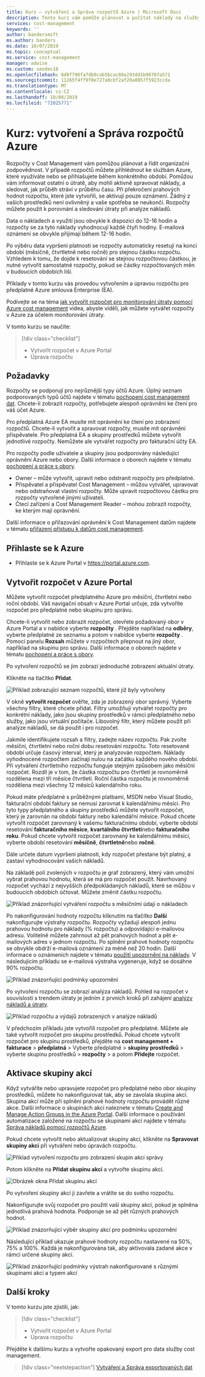 ```yaml
---
title: Kurz – vytváření a Správa rozpočtů Azure | Microsoft Docs
description: Tento kurz vám pomůže plánovat a počítat náklady na služby Azure, které využíváte.
services: cost-management
keywords: ''
author: bandersmsft
ms.author: banders
ms.date: 10/07/2019
ms.topic: conceptual
ms.service: cost-management
manager: adwise
ms.custom: seodec18
ms.openlocfilehash: 8d8f796fa7db9cab5bcac88a293dd1b98707a571
ms.sourcegitcommit: 11265f4ff9f8e727a0cbf2af20a8057f5923ccda
ms.translationtype: MT
ms.contentlocale: cs-CZ
ms.lasthandoff: 10/08/2019
ms.locfileid: "72025771"
---
```

# <a name="tutorial-create-and-manage-azure-budgets"></a>Kurz: vytvoření a Správa rozpočtů Azure

Rozpočty v Cost Management vám pomůžou plánovat a řídit organizační zodpovědnost. V případě rozpočtů můžete přihlédnout ke službám Azure, které využíváte nebo se přihlašujete během konkrétního období. Pomůžou vám informovat ostatní o útratě, aby mohli aktivně spravovat náklady, a sledovat, jak průběh stráví v průběhu času. Při překročení prahových hodnot rozpočtu, které jste vytvořili, se aktivují pouze oznámení. Žádný z vašich prostředků není ovlivněný a vaše spotřeba se neukončí. Rozpočty můžete použít k porovnání a sledování útraty při analýze nákladů.

Data o nákladech a využití jsou obvykle k dispozici do 12-16 hodin a rozpočty se za tyto náklady vyhodnocují každé čtyři hodiny. E-mailová oznámení se obvykle přijímají během 12-16 hodin.

Po výběru data vypršení platnosti se rozpočty automaticky resetují na konci období (měsíčně, čtvrtletně nebo ročně) pro stejnou částku rozpočtu. Vzhledem k tomu, že dojde k resetování se stejnou rozpočtovou částkou, je nutné vytvořit samostatné rozpočty, pokud se částky rozpočtovaných měn v budoucích obdobích liší.

Příklady v tomto kurzu vás provedou vytvořením a úpravou rozpočtu pro předplatné Azure smlouva Enterprise (EA).

Podívejte se na téma [jak vytvořit rozpočet pro monitorování útraty pomocí Azure cost management](https://www.youtube.com/watch?v=ExIVG_Gr45A) videa, abyste viděli, jak můžete vytvářet rozpočty v Azure za účelem monitorování útraty.


V tomto kurzu se naučíte:

> [!div class="checklist"]
> * Vytvořit rozpočet v Azure Portal
> * Úprava rozpočtu

## <a name="prerequisites"></a>Požadavky

Rozpočty se podporují pro nejrůznější typy účtů Azure. Úplný seznam podporovaných typů účtů najdete v tématu [pochopení cost management dat](understand-cost-mgt-data.md). Chcete-li zobrazit rozpočty, potřebujete alespoň oprávnění ke čtení pro váš účet Azure.

 Pro předplatná Azure EA musíte mít oprávnění ke čtení pro zobrazení rozpočtů. Chcete-li vytvořit a spravovat rozpočty, musíte mít oprávnění přispěvatele. Pro předplatná EA a skupiny prostředků můžete vytvořit jednotlivé rozpočty. Nemůžete ale vytvářet rozpočty pro fakturační účty EA.

Pro rozpočty podle uživatele a skupiny jsou podporovány následující oprávnění Azure nebo obory. Další informace o oborech najdete v tématu [pochopení a práce s obory](understand-work-scopes.md).

- Owner – může vytvořit, upravit nebo odstranit rozpočty pro předplatné.
- Přispěvatel a přispěvatel Cost Management – můžou vytvářet, upravovat nebo odstraňovat vlastní rozpočty. Může upravit rozpočtovou částku pro rozpočty vytvořené jinými uživateli.
- Čtecí zařízení a Cost Management Reader – mohou zobrazit rozpočty, ke kterým mají oprávnění.

Další informace o přiřazování oprávnění k Cost Management datům najdete v tématu [přiřazení přístupu k datům cost management](assign-access-acm-data.md).

## <a name="sign-in-to-azure"></a>Přihlaste se k Azure

- Přihlaste se k Azure Portal v https://portal.azure.com.

## <a name="create-a-budget-in-the-azure-portal"></a>Vytvořit rozpočet v Azure Portal

Můžete vytvořit rozpočet předplatného Azure pro měsíční, čtvrtletní nebo roční období. Váš navigační obsah v Azure Portal určuje, zda vytvoříte rozpočet pro předplatné nebo skupinu pro správu.

Chcete-li vytvořit nebo zobrazit rozpočet, otevřete požadovaný obor v Azure Portal a v nabídce vyberte **rozpočty** . Přejděte například na **odběry**, vyberte předplatné ze seznamu a potom v nabídce vyberte **rozpočty** . Pomocí panelu **Rozsah** můžete v rozpočtech přepnout na jiný obor, například na skupinu pro správu. Další informace o oborech najdete v tématu [pochopení a práce s obory](understand-work-scopes.md).

Po vytvoření rozpočtů se jim zobrazí jednoduché zobrazení aktuální útraty.

Klikněte na tlačítko **Přidat**.

![Příklad zobrazující seznam rozpočtů, které již byly vytvořeny](./media/tutorial-acm-create-budgets/budgets01.png)

V okně **vytvořit rozpočet** ověřte, zda je zobrazený obor správný. Vyberte všechny filtry, které chcete přidat. Filtry umožňují vytvářet rozpočty pro konkrétní náklady, jako jsou skupiny prostředků v rámci předplatného nebo služby, jako jsou virtuální počítače. Libovolný filtr, který můžete použít při analýze nákladů, se dá použít i pro rozpočet.

Jakmile identifikujete rozsah a filtry, zadejte název rozpočtu. Pak zvolte měsíční, čtvrtletní nebo roční dobu resetování rozpočtu. Toto resetované období určuje časový interval, který je analyzován rozpočtem. Náklady vyhodnocené rozpočtem začínají nulou na začátku každého nového období. Při vytváření čtvrtletního rozpočtu funguje stejným způsobem jako měsíční rozpočet. Rozdíl je v tom, že částka rozpočtu pro čtvrtletí je rovnoměrně rozdělena mezi tři měsíce čtvrtletí. Roční částka rozpočtu je rovnoměrně rozdělena mezi všechny 12 měsíců kalendářního roku.

Pokud máte předplatné s průběžnými platbami, MSDN nebo Visual Studio, fakturační období faktury se nemusí zarovnat k kalendářnímu měsíci. Pro tyto typy předplatného a skupiny prostředků můžete vytvořit rozpočet, který je zarovnán na období faktury nebo kalendářní měsíce. Pokud chcete vytvořit rozpočet zarovnaný k vašemu fakturačnímu období, vyberte období resetování **fakturačního měsíce**, **kvartálního čtvrtletí**nebo **fakturačního roku**. Pokud chcete vytvořit rozpočet zarovnaný ke kalendářnímu měsíci, vyberte období resetování **měsíčně**, **čtvrtletně**nebo **ročně**.

Dále určete datum vypršení platnosti, kdy rozpočet přestane být platný, a zastaví vyhodnocování vašich nákladů.

Na základě polí zvolených v rozpočtu je graf zobrazený, který vám umožní vybrat prahovou hodnotu, která se má pro rozpočet použít. Navrhovaný rozpočet vychází z nejvyšších předpokládaných nákladů, které se můžou v budoucích obdobích účtovat. Můžete změnit částku rozpočtu.

![Příklad znázorňující vytváření rozpočtu s měsíčními údaji o nákladech ](./media/tutorial-acm-create-budgets/monthly-budget01.png)

Po nakonfigurování hodnoty rozpočtu kliknutím na tlačítko **Další** nakonfigurujte výstrahy rozpočtu. Rozpočty vyžadují alespoň jednu prahovou hodnotu pro náklady (% rozpočtu) a odpovídající e-mailovou adresu. Volitelně můžete zahrnout až pět prahových hodnot a pět e-mailových adres v jednom rozpočtu. Po splnění prahové hodnoty rozpočtu se obvykle obdrží e-mailová oznámení za méně než 20 hodin. Další informace o oznámeních najdete v tématu [použití upozornění na náklady](cost-mgt-alerts-monitor-usage-spending.md). V následujícím příkladu se e-mailová výstraha vygeneruje, když se dosáhne 90% rozpočtu.

![Příklad znázorňující podmínky upozornění](./media/tutorial-acm-create-budgets/monthly-budget-alert.png)

Po vytvoření rozpočtu se zobrazí analýza nákladů. Pohled na rozpočet v souvislosti s trendem útraty je jedním z prvních kroků při zahájení [analýzy nákladů a útraty](quick-acm-cost-analysis.md).

![Příklad rozpočtu a výdajů zobrazených v analýze nákladů](./media/tutorial-acm-create-budgets/cost-analysis.png)

V předchozím příkladu jste vytvořili rozpočet pro předplatné. Můžete ale také vytvořit rozpočet pro skupinu prostředků. Pokud chcete vytvořit rozpočet pro skupinu prostředků, přejděte na **cost management + fakturace** &gt; **předplatná** &gt; Vyberte předplatné > **skupiny prostředků** > vyberte skupinu prostředků > **rozpočty** > a potom **Přidejte** rozpočet.

## <a name="trigger-an-action-group"></a>Aktivace skupiny akcí

Když vytváříte nebo upravujete rozpočet pro předplatné nebo obor skupiny prostředků, můžete ho nakonfigurovat tak, aby se zavolala skupina akcí. Skupina akcí může při splnění prahové hodnoty rozpočtu provádět různé akce. Další informace o skupinách akcí naleznete v tématu [Create and Manage Action Groups in the Azure Portal](../azure-monitor/platform/action-groups.md). Další informace o používání automatizace založené na rozpočtu se skupinami akcí najdete v tématu [Správa nákladů pomocí rozpočtů Azure](../billing/billing-cost-management-budget-scenario.md).

Pokud chcete vytvořit nebo aktualizovat skupiny akcí, klikněte na **Spravovat skupiny akcí** při vytváření nebo úpravách rozpočtu.

![Příklad vytvoření rozpočtu pro zobrazení skupin akcí správy](./media/tutorial-acm-create-budgets/manage-action-groups01.png)


Potom klikněte na **Přidat skupinu akcí** a vytvořte skupinu akcí.


![Obrázek okna Přidat skupinu akcí](./media/tutorial-acm-create-budgets/manage-action-groups02.png)

Po vytvoření skupiny akcí ji zavřete a vrátíte se do svého rozpočtu.

Nakonfigurujte svůj rozpočet pro použití vaší skupiny akcí, pokud je splněna jednotlivá prahová hodnota. Podporuje se až pět různých prahových hodnot.

![Příklad znázorňující výběr skupiny akcí pro podmínku upozornění](./media/tutorial-acm-create-budgets/manage-action-groups03.png)

Následující příklad ukazuje prahové hodnoty rozpočtu nastavené na 50%, 75% a 100%. Každá je nakonfigurována tak, aby aktivovala zadané akce v rámci určené skupiny akcí.

![Příklad znázorňující podmínky výstrah nakonfigurované s různými skupinami akcí a typem akcí](./media/tutorial-acm-create-budgets/manage-action-groups04.png)

## <a name="next-steps"></a>Další kroky

V tomto kurzu jste zjistili, jak:

> [!div class="checklist"]
> * Vytvořit rozpočet v Azure Portal
> * Úprava rozpočtu

Přejděte k dalšímu kurzu a vytvořte opakovaný export pro data služby cost management.

> [!div class="nextstepaction"]
> [Vytváření a Správa exportovaných dat](tutorial-export-acm-data.md)
